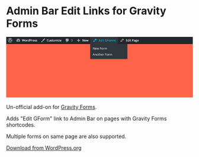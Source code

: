 # Admin Bar Edit Links for Gravity Forms

![Screenshot](https://raw.githubusercontent.com/gndev/admin-bar-edit-links-for-gravity-forms/master/banner-772x250.jpg)

Un-official add-on for [Gravity Forms](http://www.gravityforms.com/).

Adds "Edit GForm" link to Admin Bar on pages with Gravity Forms shortcodes.

Multiple forms on same page are also supported.

[Download from WordPress.org](https://wordpress.org/plugins/admin-bar-edit-links-for-gravity-forms/)
